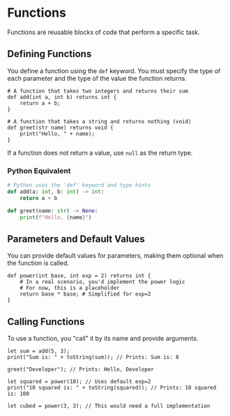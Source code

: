 # Functions

Functions are reusable blocks of code that perform a specific task.

## Defining Functions

You define a function using the `def` keyword. You must specify the type of each parameter and the type of the value the function returns.

```clyp
# A function that takes two integers and returns their sum
def add(int a, int b) returns int {
    return a + b;
}

# A function that takes a string and returns nothing (void)
def greet(str name) returns void {
    print("Hello, " + name);
}
```

If a function does not return a value, use `null` as the return type.

### Python Equivalent

```python
# Python uses the 'def' keyword and type hints
def add(a: int, b: int) -> int:
    return a + b

def greet(name: str) -> None:
    print(f"Hello, {name}")
```

## Parameters and Default Values

You can provide default values for parameters, making them optional when the function is called.

```clyp
def power(int base, int exp = 2) returns int {
    # In a real scenario, you'd implement the power logic
    # For now, this is a placeholder
    return base * base; # Simplified for exp=2
}
```

## Calling Functions

To use a function, you "call" it by its name and provide arguments.

```clyp
let sum = add(5, 3);
print("Sum is: " + toString(sum)); // Prints: Sum is: 8

greet("Developer"); // Prints: Hello, Developer

let squared = power(10); // Uses default exp=2
print("10 squared is: " + toString(squared)); // Prints: 10 squared is: 100

let cubed = power(3, 3); // This would need a full implementation
```
